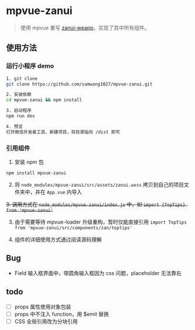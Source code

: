 # mpvue-zanui

> 使用 mpvue 重写 [zanui-weapp](https://github.com/youzan/zanui-weapp/)，实现了其中所有组件。

## 使用方法

### 运行小程序 demo

``` bash
1. git clone
git clone https://github.com/samwang1027/mpvue-zanui.git

2. 安装依赖
cd mpvue-zanui && npm install

3. 启动程序
npm run dev

4. 预览
打开微信开发者工具，新建项目，将目录指向 /dist 即可
```

### 引用组件


1. 安装 npm 包

```
npm install mpvue-zanui
```

2. 将 `node_modules/mpvue-zanui/src/assets/zanui.wxss` 拷贝到自己的项目文件夹中，并在 `App.vue` 内导入


~~3. 调用方式在 `node_modules/mpvue-zanui/index.js` 中，如 `import {TopTips} from 'mpvue-zanui'`~~

3. 由于需要等待 mpvue-loader 升级重构，暂时仅能直接引用 `import TopTips from 'mpvue-zanui/src/components/zan/toptips'`

4. 组件的详细使用方式通过阅读源码理解




## Bug

- Field 输入框界面中，带圆角输入框因为 css 问题，placeholder 无法靠右


## todo
- [ ] props 属性使用对象包装
- [ ] props 中不注入 function，用 $emit 替换
- [ ] CSS 全局引用改为分块引用
